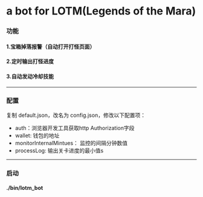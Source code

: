 # a bot for LOTM(Legends of the Mara)

### 功能
#### 1.宝箱掉落报警（自动打开打怪页面）
#### 2.定时输出打怪进度
#### 3.自动发动冷却技能

----
### 配置
复制 default.json，改名为 config.json，修改以下配置项：

* auth：浏览器开发工具获取http Authorization字段
* wallet: 钱包的地址
* monitorInternalMintues： 监控的间隔分钟数值
* processLog: 输出关卡进度的最小值s

----
### 启动

#### ./bin/lotm_bot
